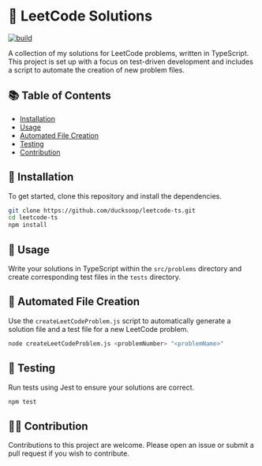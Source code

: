 # 🚀 LeetCode Solutions
[![build](https://github.com/ducksoop/leetcode-ts/actions/workflows/nodejs.yml/badge.svg)](https://github.com/ducksoop/leetcode-ts/actions/workflows/nodejs.yml)

A collection of my solutions for LeetCode problems, written in TypeScript. This project is set up with a focus on test-driven development and includes a script to automate the creation of new problem files.

## 📚 Table of Contents

- [Installation](#installation)
- [Usage](#usage)
- [Automated File Creation](#automated-file-creation)
- [Testing](#testing)
- [Contribution](#contribution)

## 🔧 Installation

To get started, clone this repository and install the dependencies.

```bash
git clone https://github.com/ducksoop/leetcode-ts.git
cd leetcode-ts
npm install
```

## 🚀 Usage

Write your solutions in TypeScript within the `src/problems` directory and create corresponding test files in the `tests` directory.

## 🤖 Automated File Creation

Use the `createLeetCodeProblem.js` script to automatically generate a solution file and a test file for a new LeetCode problem.

```bash
node createLeetCodeProblem.js <problemNumber> "<problemName>"
```

## 🧪 Testing

Run tests using Jest to ensure your solutions are correct.

```bash
npm test
```

## 👨‍💻 Contribution

Contributions to this project are welcome. Please open an issue or submit a pull request if you wish to contribute.
